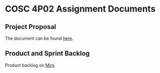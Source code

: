 # COSC 4P02 Assignment Documents

## Project Proposal  
The document can be found [here](project_proposal.pdf).

## Product and Sprint Backlog 
Product backlog on [Miro](https://miro.com/app/board/uXjVOVJiMLA=/).
